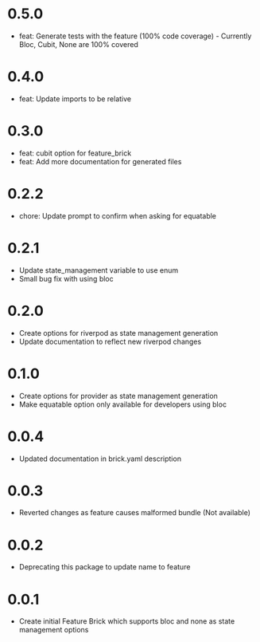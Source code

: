 # 0.5.0

- feat: Generate tests with the feature (100% code coverage) - Currently Bloc, Cubit, None are 100% covered

# 0.4.0

- feat: Update imports to be relative

# 0.3.0

- feat: cubit option for feature_brick
- feat: Add more documentation for generated files

# 0.2.2

- chore: Update prompt to confirm when asking for equatable

# 0.2.1

- Update state_management variable to use enum
- Small bug fix with using bloc

# 0.2.0

- Create options for riverpod as state management generation
- Update documentation to reflect new riverpod changes

# 0.1.0

- Create options for provider as state management generation
- Make equatable option only available for developers using bloc

# 0.0.4

- Updated documentation in brick.yaml description

# 0.0.3

- Reverted changes as feature causes malformed bundle (Not available)

# 0.0.2

- Deprecating this package to update name to feature

# 0.0.1

- Create initial Feature Brick which supports bloc and none as state management options
